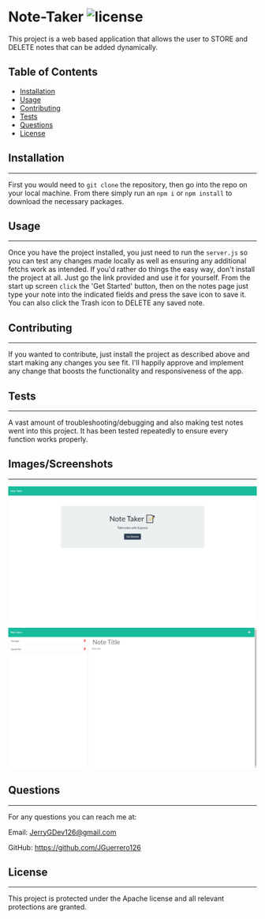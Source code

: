# Note-Taker ![license](https://img.shields.io/badge/license-Apache-green)

This project is a web based application that allows the user to STORE and DELETE notes that can be added dynamically.

## Table of Contents

- [Installation](#installation)
- [Usage](#usage)
- [Contributing](#contributing)
- [Tests](#tests)
- [Questions](#questions)
- [License](#license)

## Installation

---

First you would need to `git clone` the repository, then go into the repo on your local machine. From there simply run an `npm i` or `npm install` to download the necessary packages.

## Usage

---

Once you have the project installed, you just need to run the `server.js` so you can test any changes made locally as well as ensuring any additional fetchs work as intended. If you'd rather do things the easy way, don't install the project at all. Just go the link provided and use it for yourself. From the start up screen `click` the 'Get Started' button, then on the notes page just type your note into the indicated fields and press the save icon to save it. You can also click the Trash icon to DELETE any saved note.

## Contributing

---

If you wanted to contribute, just install the project as described above and start making any changes you see fit. I'll happily approve and implement any change that boosts the functionality and responsiveness of the app.

## Tests

---

A vast amount of troubleshooting/debugging and also making test notes went into this project. It has been tested repeatedly to ensure every function works properly.

## Images/Screenshots

---

![Screenshot1](Screenshot1.png)
![Screenshot2](Screenshot2.png)

## Questions

---

For any questions you can reach me at:

Email: JerryGDev126@gmail.com

GitHub: https://github.com/JGuerrero126

## License

---

This project is protected under the Apache license and all relevant protections are granted.
